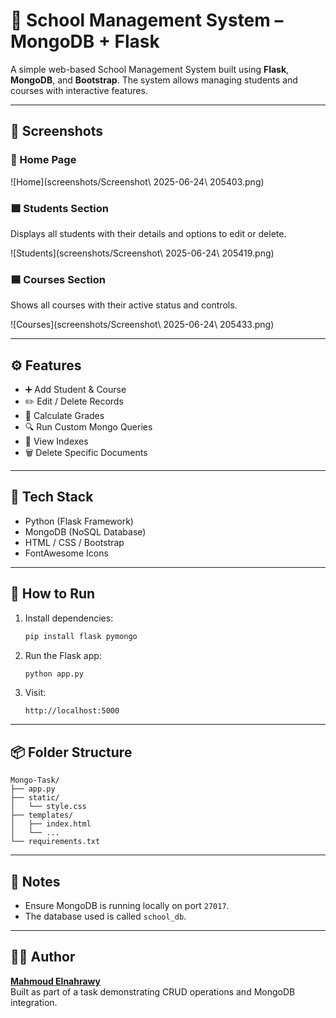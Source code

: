 # 🏫 School Management System – MongoDB + Flask

A simple web-based School Management System built using **Flask**, **MongoDB**, and **Bootstrap**. The system allows managing students and courses with interactive features.

---

## 📸 Screenshots

### 🔷 Home Page
![Home](screenshots/Screenshot\ 2025-06-24\ 205403.png)

### 🟩 Students Section
Displays all students with their details and options to edit or delete.

![Students](screenshots/Screenshot\ 2025-06-24\ 205419.png)

### 🟦 Courses Section
Shows all courses with their active status and controls.

![Courses](screenshots/Screenshot\ 2025-06-24\ 205433.png)

---

## ⚙️ Features

- ➕ Add Student & Course  
- ✏️ Edit / Delete Records  
- 🧮 Calculate Grades  
- 🔍 Run Custom Mongo Queries  
- 📁 View Indexes  
- 🗑️ Delete Specific Documents  

---

## 🧰 Tech Stack

- Python (Flask Framework)  
- MongoDB (NoSQL Database)  
- HTML / CSS / Bootstrap  
- FontAwesome Icons  

---

## 🚀 How to Run

1. Install dependencies:
   ```bash
   pip install flask pymongo
   ```

2. Run the Flask app:
   ```bash
   python app.py
   ```

3. Visit:
   ```
   http://localhost:5000
   ```

---

## 📦 Folder Structure

```
Mongo-Task/
├── app.py
├── static/
│   └── style.css
├── templates/
│   ├── index.html
│   └── ...
└── requirements.txt
```

---

## 📌 Notes

- Ensure MongoDB is running locally on port `27017`.
- The database used is called `school_db`.

---

## 🧑‍💻 Author

**[Mahmoud Elnahrawy](https://github.com/NA7RAWY)**  
Built as part of a task demonstrating CRUD operations and MongoDB integration.